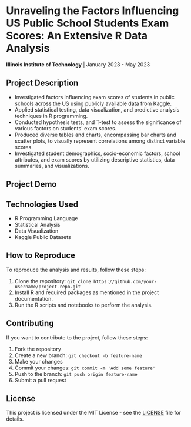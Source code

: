 <!DOCTYPE html>
<html>
<head>
  
</head>
<body>
  <h1>Unraveling the Factors Influencing US Public School Students Exam Scores: An Extensive R Data Analysis</h1>
  
  <p><strong>Illinois Institute of Technology</strong> | January 2023 - May 2023</p>
  
  <h2>Project Description</h2>
  <ul>
    <li>Investigated factors influencing exam scores of students in public schools across the US using publicly available data from Kaggle.</li>
    <li>Applied statistical testing, data visualization, and predictive analysis techniques in R programming.</li>
    <li>Conducted hypothesis tests, and T-test to assess the significance of various factors on students' exam scores.</li>
    <li>Produced diverse tables and charts, encompassing bar charts and scatter plots, to visually represent correlations among distinct variable scores.</li>
    <li>Investigated student demographics, socio-economic factors, school attributes, and exam scores by utilizing descriptive statistics, data summaries, and visualizations.</li>
  </ul>
  
  <h2>Project Demo</h2>
  <!-- Add a link to a demo or relevant screenshots if available -->
  
  <h2>Technologies Used</h2>
  <ul>
    <li>R Programming Language</li>
    <li>Statistical Analysis</li>
    <li>Data Visualization</li>
    <li>Kaggle Public Datasets</li>
  </ul>
  
  <h2>How to Reproduce</h2>
  <p>To reproduce the analysis and results, follow these steps:</p>
  <ol>
    <li>Clone the repository: <code>git clone https://github.com/your-username/project-repo.git</code></li>
    <li>Install R and required packages as mentioned in the project documentation.</li>
    <li>Run the R scripts and notebooks to perform the analysis.</li>
  </ol>
  
  <h2>Contributing</h2>
  <p>If you want to contribute to the project, follow these steps:</p>
  <ol>
    <li>Fork the repository</li>
    <li>Create a new branch: <code>git checkout -b feature-name</code></li>
    <li>Make your changes</li>
    <li>Commit your changes: <code>git commit -m 'Add some feature'</code></li>
    <li>Push to the branch: <code>git push origin feature-name</code></li>
    <li>Submit a pull request</li>
  </ol>
  
  <h2>License</h2>
  <p>This project is licensed under the MIT License - see the <a href="LICENSE">LICENSE</a> file for details.</p>
</body>
</html>
